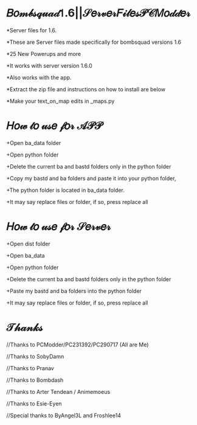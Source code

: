 # 𝐵𝑜𝓂𝒷𝓈𝓆𝓊𝒶𝒹𝟣.6||𝒮𝑒𝓇𝓋𝑒𝓇𝐹𝒾𝓁𝑒𝓈𝒫𝒞𝑀𝑜𝒹𝒹𝑒𝓇
*Server files for 1.6.

*These are Server files made specifically for bombsquad versions 1.6

*25 New Powerups and more

*It works with server version 1.6.0

*Also works with the app.

*Extract the zip file and instructions on how to install are below

*Make your text_on_map edits in _maps.py


# 𝐻𝑜𝓌 𝓉𝑜 𝓊𝓈𝑒 𝒻𝑜𝓇 𝒜𝒫𝒫

+Open ba_data folder

+Open python folder

+Delete the current ba and bastd folders only in the python folder

+Copy my bastd and ba folders and paste it into your python folder,

+The python folder is located in ba_data folder.

+It may say replace files or folder, if so, press replace all

# 𝐻𝑜𝓌 𝓉𝑜 𝓊𝓈𝑒 𝒻𝑜𝓇 𝒮𝑒𝓇𝓋𝑒𝓇

+Open dist folder

+Open ba_data

+Open python folder

+Delete the current ba and bastd folders only in the python folder

+Paste my bastd and ba folders into the python folder

+It may say replace files or folder, if so, press replace all

# 𝒯𝒽𝒶𝓃𝓀𝓈

//Thanks to PCModder/PC231392/PC290717 (All are Me)

//Thanks to SobyDamn

//Thanks to Pranav

//Thanks to Bombdash

//Thanks to Arter Tendean / Animemoeus

//Thanks to Esie-Eyen

//Special thanks to ByAngel3L and Froshlee14
